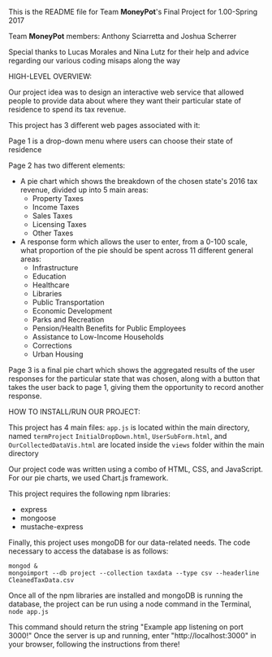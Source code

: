 This is the README file for Team **MoneyPot**'s Final Project for 1.00-Spring 2017

Team **MoneyPot** members:
Anthony Sciarretta and Joshua Scherrer

Special thanks to Lucas Morales and Nina Lutz for their help and advice regarding our various coding misaps along the way


HIGH-LEVEL OVERVIEW:

Our project idea was to design an interactive web service that allowed people to provide data about where they want their particular state of residence to spend its tax revenue. 

This project has 3 different web pages associated with it:

Page 1 is a drop-down menu where users can choose their state of residence

Page 2 has two different elements:
- A pie chart which shows the breakdown of the chosen state's 2016 tax revenue, divided up into 5 main areas:
	- Property Taxes
	- Income Taxes
	- Sales Taxes
	- Licensing Taxes
	- Other Taxes 
- A response form which allows the user to enter, from a 0-100 scale, what proportion of the pie should be spent across 11 different general areas:
	- Infrastructure
	- Education
	- Healthcare
	- Libraries
	- Public Transportation
	- Economic Development
	- Parks and Recreation
	- Pension/Health Benefits for Public Employees
	- Assistance to Low-Income Households
	- Corrections
	- Urban Housing

Page 3 is a final pie chart which shows the aggregated results of the user responses for the particular state that was chosen, along with a button that takes the user back to page 1, giving them the opportunity to record another response.


HOW TO INSTALL/RUN OUR PROJECT:

This project has 4 main files:
`app.js` is located within the main directory, named `termProject`
`InitialDropDown.html`, `UserSubForm.html`, and `OurCollectedDataVis.html` are located inside the `views` folder within the main directory

Our project code was written using a combo of HTML, CSS, and JavaScript. For our pie charts, we used Chart.js framework.

This project requires the following npm libraries:
- express
- mongoose
- mustache-express

Finally, this project uses mongoDB for our data-related needs. 
The code necessary to access the database is as follows:

    mongod &
    mongoimport --db project --collection taxdata --type csv --headerline CleanedTaxData.csv


Once all of the npm libraries are installed and mongoDB is running the database, the project can be run using a node command in the Terminal, `node app.js`

This command should return the string "Example app listening on port 3000!"
Once the server is up and running, enter "http://localhost:3000" in your browser, following the instructions from there!


